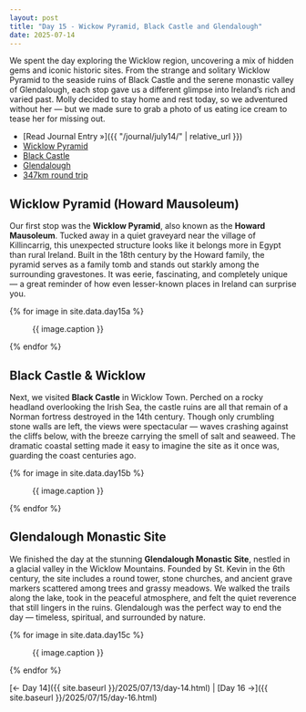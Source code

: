 ```yaml
---
layout: post
title: "Day 15 - Wickow Pyramid, Black Castle and Glendalough"
date: 2025-07-14
---
```


We spent the day exploring the Wicklow region, uncovering a mix of hidden gems and iconic historic sites. From the strange and solitary Wicklow Pyramid to the seaside ruins of Black Castle and the serene monastic valley of Glendalough, each stop gave us a different glimpse into Ireland’s rich and varied past. Molly decided to stay home and rest today, so we adventured without her — but we made sure to grab a photo of us eating ice cream to tease her for missing out.

- [Read Journal Entry »]({{ "/journal/july14/" | relative_url }})
- [Wicklow Pyramid](https://www.buildingsofireland.ie/places-to-visit/wicklow/arklow-howard-mausoleum/)
- [Black Castle](https://visitwicklow.ie/listing/black-castle/)
- [Glendalough](https://glendaloughhermitage.ie/glendalough/)
- [347km round trip](https://www.google.com/maps/dir/Weir's+Bar+%26+Restaurant,+Multy,+Mullingar,+Co.+Westmeath,+N91+T9WY/Howard+Mausoleum+Pyramid,+Kilbride,+County+Wicklow/Black+Castle,+Main+Street,+Corporation+Lands,+Wicklow/Glendalough+Monastic+Site,+Sevenchurches+Or+Camaderry,+Glendalough,+County+Wicklow/Weir's+Bar+%26+Restaurant,+Rathganny,+Mullingar,+County+Westmeath/@53.2159778,-7.3735543,108629m/data=!3m2!1e3!4b1!4m32!4m31!1m5!1m1!1s0x485dc269aa52fa1b:0xf847b3467fe9ee47!2m2!1d-7.3907611!2d53.6246435!1m5!1m1!1s0x48679d550c61a48d:0x4c936509e61803dc!2m2!1d-6.1631171!2d52.8120174!1m5!1m1!1s0x4867b18f79560d3f:0x886da7a5bcd670b6!2m2!1d-6.0419282!2d52.9805317!1m5!1m1!1s0x486797cbb0dc1217:0x3df1a42783a8e157!2m2!1d-6.3270622!2d53.0105595!1m5!1m1!1s0x485dc269aa52fa1b:0xf847b3467fe9ee47!2m2!1d-7.3907611!2d53.6246435!3e0?entry=ttu&g_ep=EgoyMDI1MDcxMy4wIKXMDSoASAFQAw%3D%3D)

## Wicklow Pyramid (Howard Mausoleum)  
Our first stop was the **Wicklow Pyramid**, also known as the **Howard Mausoleum**. Tucked away in a quiet graveyard near the village of Killincarrig, this unexpected structure looks like it belongs more in Egypt than rural Ireland. Built in the 18th century by the Howard family, the pyramid serves as a family tomb and stands out starkly among the surrounding gravestones. It was eerie, fascinating, and completely unique — a great reminder of how even lesser-known places in Ireland can surprise you.

{% for image in site.data.day15a %}
<figure>
  <img src="{{ site.baseurl }}{{ image.src }}" alt="">
  <figcaption>{{ image.caption }}</figcaption>
</figure>
{% endfor %}

## Black Castle & Wicklow
Next, we visited **Black Castle** in Wicklow Town. Perched on a rocky headland overlooking the Irish Sea, the castle ruins are all that remain of a Norman fortress destroyed in the 14th century. Though only crumbling stone walls are left, the views were spectacular — waves crashing against the cliffs below, with the breeze carrying the smell of salt and seaweed. The dramatic coastal setting made it easy to imagine the site as it once was, guarding the coast centuries ago.

{% for image in site.data.day15b %}
<figure>
  <img src="{{ site.baseurl }}{{ image.src }}" alt="">
  <figcaption>{{ image.caption }}</figcaption>
</figure>
{% endfor %}

## Glendalough Monastic Site  
We finished the day at the stunning **Glendalough Monastic Site**, nestled in a glacial valley in the Wicklow Mountains. Founded by St. Kevin in the 6th century, the site includes a round tower, stone churches, and ancient grave markers scattered among trees and grassy meadows. We walked the trails along the lake, took in the peaceful atmosphere, and felt the quiet reverence that still lingers in the ruins. Glendalough was the perfect way to end the day — timeless, spiritual, and surrounded by nature.

{% for image in site.data.day15c %}
<figure>
  <img src="{{ site.baseurl }}{{ image.src }}" alt="">
  <figcaption>{{ image.caption }}</figcaption>
</figure>
{% endfor %}

[← Day 14]({{ site.baseurl }}/2025/07/13/day-14.html) | [Day 16 →]({{ site.baseurl }}/2025/07/15/day-16.html)
